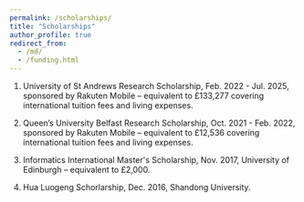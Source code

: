 ```yaml
---
permalink: /scholarships/
title: "Scholarships"
author_profile: true
redirect_from: 
  - /md/
  - /funding.html
---
```


1. University of St Andrews Research Scholarship, Feb. 2022 - Jul. 2025, sponsored by Rakuten Mobile  – equivalent to £133,277 covering international tuition fees and living expenses.

2. Queen’s University Belfast Research Scholarship, Oct. 2021 - Feb. 2022, sponsored by Rakuten Mobile – equivalent to £12,536 covering international tuition fees and living expenses.
    
3. Informatics International Master's Scholarship, Nov. 2017, University of Edinburgh – equivalent to £2,000.

4. Hua Luogeng Schorlarship, Dec. 2016, Shandong University.